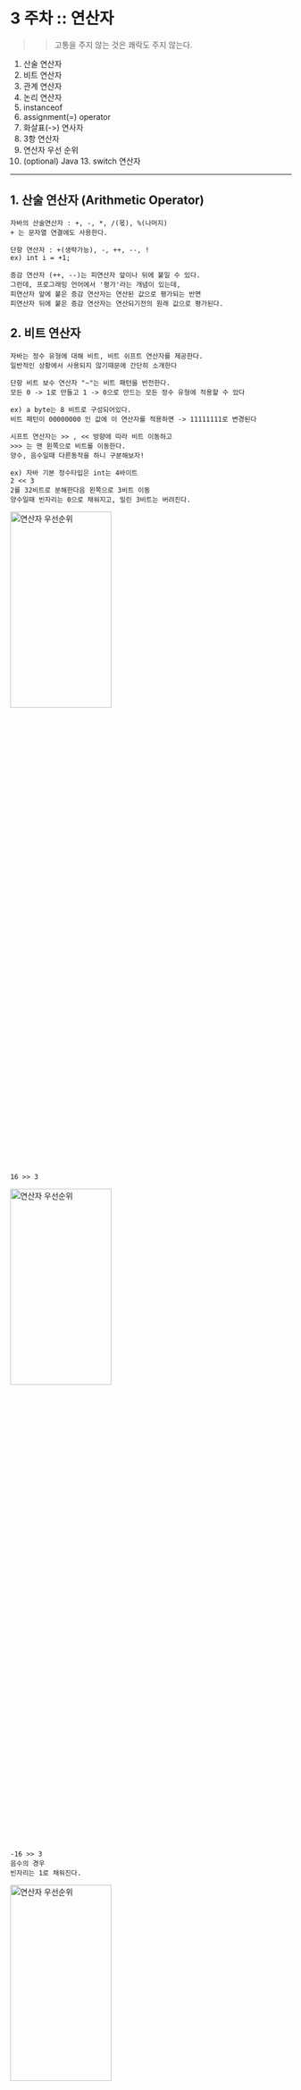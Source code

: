 # 3 주차 :: 연산자

> > 고통을 주지 않는 것은 쾌락도 주지 않는다.

1. 산술 연산자
2. 비트 연산자
3. 관계 연산자
4. 논리 연산자
5. instanceof
6. assignment(=) operator
7. 화살표(->) 연사자
8. 3항 연산자
9. 연산자 우선 순위
10. (optional) Java 13. switch 연산자

---

## 1. 산술 연산자 (Arithmetic Operator)
    자바의 산술연산자 : +, -, *, /(몫), %(나머지)
    + 는 문자열 연결에도 사용한다.

    단항 연산자 : +(생략가능), -, ++, --, !
    ex) int i = +1;
    
    증감 연산자 (++, --)는 피연산자 앞이나 뒤에 붙일 수 있다.
    그런데, 프로그래밍 언어에서 '평가'라는 개념이 있는데,
    피연산자 앞에 붙은 증감 연산자는 연산된 값으로 평가되는 반면 
    피연산자 뒤에 붙은 증감 연산자는 연산되기전의 원래 값으로 평가된다. 

## 2. 비트 연산자
    자바는 정수 유형에 대해 비트, 비트 쉬프트 연산자를 제공한다. 
    일반적인 상황에서 사용되지 않기때문에 간단히 소개한다

    단항 비트 보수 연산자 "~"는 비트 패턴을 반전한다.
    모든 0 -> 1로 만들고 1 -> 0으로 만드는 모든 정수 유형에 적용할 수 았다
    
    ex) a byte는 8 비트로 구성되어있다. 
    비트 패턴이 00000000 인 값에 이 연산자를 적용하면 -> 11111111로 변경된다

    시프트 연산자는 >> , << 방향에 따라 비트 이동하고  
    >>> 는 맨 왼쪽으로 비트를 이동한다. 
    양수, 음수일때 다른동작을 하니 구분해보자!
    
    ex) 자바 기본 정수타입은 int는 4바이트
    2 << 3 
    2를 32비트로 분해한다음 왼쪽으로 3비트 이동
    양수일때 빈자리는 0으로 채워지고, 밀린 3비트는 버려진다.
<img src="./../images/2<<3.png" width="60%" height="30%" display="inline-block" alt="연산자 우선순위"/>

    16 >> 3
<img src="./../images/16>>3.png" width="60%" height="30%" display="inline-block" alt="연산자 우선순위"/>

    -16 >> 3
    음수의 경우 
    빈자리는 1로 채워진다.
<img src="./../images/-16>>3.png" width="60%" height="30%" display="inline-block" alt="연산자 우선순위"/>

    -16 >>> 3
    오직 자바에만 있는 연산. 
    >>와 다르게 양수 음수 상관없이 무조건 0으로 빈칸이 채워진다.
 <img src="./../images/-16>>>3.png" width="60%" height="30%" display="inline-block" alt="연산자 우선순위"/>   

    비트 & 연산자는 비트 and 연산을 수행

    비트 ^ 연산자는 비트 배타적 or 연산 수행 (short cut 없는 or연산인듯)

    비트 | 연산자는 비트 포함 or 연산을 수행

## 3. equality and Relational Operators
    동등과 관계 연산자는 값이 큰지 작은지 등을 비교하고, 
    primitive 타입의 값에서 사용한다.

    == : 동등비교
    != : 같지 않음 비교
    > : 초과 비교
    >= : 이상 비교
    < : 미만 비교
    <= : 이하 비교

## 4. 논리 연산자
    &&와 || 연산자는 boolean 값에서 Conditional-AND와 Conditional-OR 연산을 실행한다.
    이 연산자는 "short-circuiting"이 존재한다.

    && 에서 "short-circuiting"
    (1)ture && (2)false :: (1),(2) 모두 평가 후 false반환
    (1)false && (2)true :: (1)이 false이기 때문에 구문 평가를 종료하고 false반환

    || 에서 "short-circuiting"
    (1)ture && (2)false :: (1)이 true이기 때문에 구문 평가를 종료하고 true반환
    (1)false && (2)true :: (1),(2) 모두 평가 후 true반환
    (1)false && (2)false :: (1),(2) 모두 평가 후 false반환

## 5. instanceof (The Type Comparison Operator instanceof)
    instanceof 연산자는 객체를 특정 타입과 비교한다. 
    사용자는 클래스, 서브클래스, 특정 인터페이스를 구현하는 클래스의 객체인지 확인할 수 있다.

    이 연산자는 Java 11에서 deprecated되었다. 
    클래스 이름으로만 타입을 검증하는 것이 정확하지 않기 때문에(다른 패키지 같은 이름 클래스 생성 가능),
    FQCN(Full Qualify ClassName :: 패키지 경로 포함한 클래스명) 타입체크를 권장하고 있다.
    (관련 자료 찾기*) 

[Java 11 Deprecated API](https://docs.oracle.com/en/java/javase/11/docs/api/deprecated-list.html)

## 6. assignment(=) operator
    할당 연산자는 말 그대로 할당해주는 연산자이다.
    이 연산자는 Object에 참조값을 할당할 수 있다. 

## 7. 화살표(->) 연사자
    화살표 연산자는 람다식을 표햔한다.
    람다식은 매개변수의 데이터 유형을 생략할 수 있다.
    또, 매개변수가 하나일 경우 괄호를 생략할 수 있다.

    단일 표현식을 지정하면 Java 런타임 표현식을 평가 한 다음 해당 값을 반환한다.
```
p -> {
    return p.getGendrt() == Person.Sex.MALE
    && p.getAge() >= 18
    && p.getAge() <= 25;
}
```
    return문은 표현식이 아니다. 그래서 람다식에서 구문을 {}로 묶어야 한다.
    그러나 void 메서드는 {}로 안묶어도 된다.
    아래는 유효한 람다식이다.
```
email -> System.out.println(email);
```

## 8. 3항 연산자(ternary conditional operator)
    if-else 구문에서 사용할 수 있다.

```
booleanExpression ? expression1 : expression2
```

## 9. 연산자 우선 순위
<img src="https://github.com/accidentlywoo/TIL/blob/main/images/operator.png" width="30%" height="30%" display="inline-block" alt="연산자 우선순위"/>

## 10. (optional) Java 13. switch 연산자
    기존 switch 문은 그대로 존재하고, Java 12부터 switch 연산자가 추가된것
    헷갈리지 말자!

    Java 12는 switch 표현식과 마찬가지로 단일 값으로 평가되고 명령문에서 사용할 수 있는 표현식을 도입했다.
    또한 break 명령문이 필요하지 않은 '화살표' 레이블을 도입했다..
    Java 13은 switch 식에 yield를 도입했다.

```
public enum Day { SUNDAY, MONDAY, TUESDAY,
    WEDNESDAY, THURSDAY, FRIDAY, SATURDAY; } // base 
```
    
```
int numLetters = 0;
    Day day = Day.WEDNESDAY;
    switch (day) {
        case MONDAY:
        case FRIDAY:
        case SUNDAY:
            numLetters = 6;
            break;
        case TUESDAY:
            numLetters = 7;
            break;
        case THURSDAY:
        case SATURDAY:
            numLetters = 8;
            break;
        case WEDNESDAY:
            numLetters = 9;
            break;
        default:
            throw new IllegalStateException("Invalid day: " + day);
    }
    System.out.println(numLetters);
```

    java 12에서 switch 구문을 표현식으로 쓸 수 있어졌다. 
```
Day day = Day.WEDNESDAY;    
    System.out.println(
        switch (day) {
            case MONDAY, FRIDAY, SUNDAY -> 6;
            case TUESDAY                -> 7;
            case THURSDAY, SATURDAY     -> 8;
            case WEDNESDAY              -> 9;
            default -> throw new IllegalStateException("Invalid day: " + day);
        }
    ); 
```
    값을 대입할 수 있다.
```
 int numLetters = 0;
    Day day = Day.WEDNESDAY;
    switch (day) {
        case MONDAY, FRIDAY, SUNDAY -> numLetters = 6;
        case TUESDAY                -> numLetters = 7;
        case THURSDAY, SATURDAY     -> numLetters = 8;
        case WEDNESDAY              -> numLetters = 9;
        default -> throw new IllegalStateException("Invalid day: " + day);
    };
    System.out.println(numLetters);
```

    Java 13에서 yeild명령문이 도입된다. 화살표 표현말고 : 을 사용해도되지만, -> 가 더 우아해 보인다.
```
 int numLetters = switch (day) {
        case MONDAY, FRIDAY, SUNDAY -> {
            System.out.println(6);
            yield 6;
        }
        case TUESDAY -> {
            System.out.println(7);
            yield 7;
        }
        case THURSDAY, SATURDAY -> {
            System.out.println(8);
            yield 8;
        }
        case WEDNESDAY -> {
            System.out.println(9);
            yield 9;
        }
        default -> {
            throw new IllegalStateException("Invalid day: " + day);
        }
    };  
```

## 빛기선님의 유튭으로 얻은 허니팁
1. it, itar 을 인텔리J에서 치면 for문 자동 생성
2. 중간값을 구하는 로직에서 꿀팁
    특히, 멀티 쓰레드 프로그래밍 환경에서 주의해야할 사항
    아래의 단순한 예제(받아들이는 값의 최대치는 검증되고 들어왔다고 생각하고 반올림 계산)
```
public class Operator{
    public static void main(String[] args){
        int start = Integer.MAX_VALUE;
        int end = Integer.MAX_VALUE;
        int mid = (start + end) / 2;
        System.out.println("Stck Over Flow ! : " + mid); // -1
        System.out.println("binary mid : " + intToBinaryString(mid));
        // 1_1111_1111_1111_1111_1111_1111_1111_111
    }
    static String intToBinaryString(int b){
        String builder = "";
        for(int i = 0; i < 16; i ++){
            builder+=((0x80000000 >>> i) & b) == 0 ? '0' : '1';
           if(i != 15 && i%4 == 0)
                builder+='_';
        }
        return builder;
    }
}
```
    int는 4byte이기 때문에 -2^31 ~ 2^31-1범위를 넘어가면 데이터 유실이 발생한다.
    큰값을 계산할 수 있거나, 멀티 쓰레드 환경에서 예상치 못한 결과값이 나오기 때문에,회피하는 것이 좋다.
```
public class Operator{
    public static void main(String[] args){
        int start = Integer.MAX_VALUE;
        int end = Integer.MAX_VALUE;
        int mid = start + (end - start) / 2;
        System.out.println("Stack Over Flow Evasion : " + mid); 
        // 2147483647
        System.out.println("binary mid : " + intToBinaryString(mid));
        // 0_1111_1111_1111_1111_1111_1111_1111_111
    }
    static String intToBinaryString(int b){
        String builder = "";
        for(int i = 0; i < 32; i ++){
            builder+=((0x80000000 >>> i) & b) == 0 ? '0' : '1';
           if(i != 15 && i%4 == 0)
                builder+='_';
        }
        return builder;
    }
}
```
    갓기선님이 알려주신 간지 비법 시프트 연산자 활용
```
public class Operator{
    public static void main(String[] args){
        int start = Integer.MAX_VALUE;
        int end = Integer.MAX_VALUE;
        int  mid = (start + end) >>> 1;
        System.out.println("Ssap Gangi : " + mid);
        // 2147483647
        System.out.println("binary mid : " + intToBinaryString(mid));
        // 0_1111_1111_1111_1111_1111_1111_1111_111
    }
    static String intToBinaryString(int b){
        String builder = "";
        for(int i = 0; i < 32; i ++){
            builder+=((0x80000000 >>> i) & b) == 0 ? '0' : '1';
           if(i%4 == 0)
                builder+='_';
        }
        return builder;
    }
}
```
    아래와 같은 >> 연산은 OverFlow발생시, 
    부호연산을 담당하는 맨앞비트까지 영향이 간다.
    따라서, >> 연산은 음수 결과가 나온다.
```
        mid = (start + end) >> 1;
        System.out.println("Ssap Gangi fail: " + mid);
        System.out.println("binary mid fail: " + intToBinaryString(mid));
```
    
[위 예제도 바로 실행가능하지만 Full 실습코드](https://github.com/accidentlywoo/TIL/tree/main/JavaStudy-WhiteShip/Week3-Java-Operator/Operator.java)

1. xor연산으로 배열의 중복값 검출해보기

### 참고 사이트
- [공홈 Java8 Tutorials](https://docs.oracle.com/javase/tutorial/java/nutsandbolts/datatypes.html)
- [공홈 Java13 Tutorials](https://docs.oracle.com/en/java/javase/13/language/switch-expressions.html)
- [코딩 팩토리 : 비트 쉬프트](https://coding-factory.tistory.com/521)